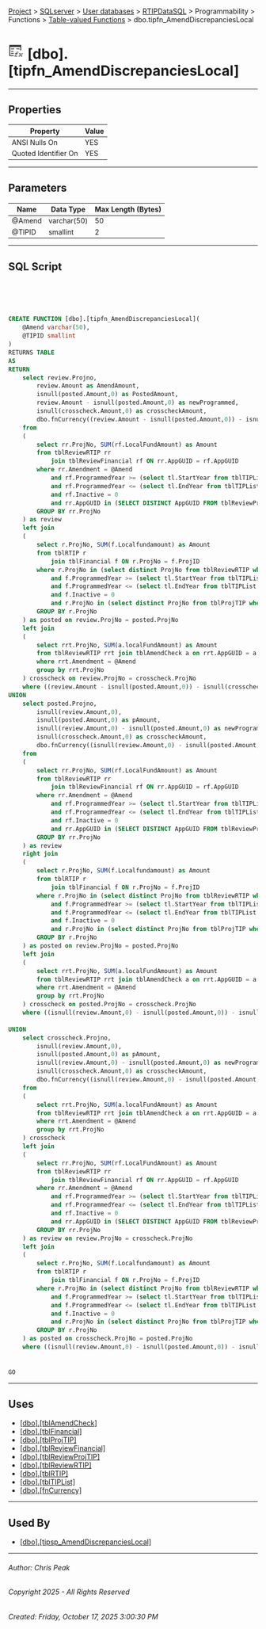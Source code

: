 #### 

[Project](../../../../../../index.md) > [SQLserver](../../../../../index.md) > [User databases](../../../../index.md) > [RTIPDataSQL](../../../index.md) > Programmability > Functions > [Table-valued Functions](Table-valued_Functions.md) > dbo.tipfn_AmendDiscrepanciesLocal

# ![Table-valued Functions](../../../../../../Images/Function_Table32.png) [dbo].[tipfn_AmendDiscrepanciesLocal]

---

## <a name="#properties"></a>Properties

| Property | Value |
|---|---|
| ANSI Nulls On | YES |
| Quoted Identifier On | YES |


---

## <a name="#parameters"></a>Parameters

| Name | Data Type | Max Length (Bytes) |
|---|---|---|
| @Amend | varchar(50) | 50 |
| @TIPID | smallint | 2 |


---

## <a name="#sqlscript"></a>SQL Script

```sql




CREATE FUNCTION [dbo].[tipfn_AmendDiscrepanciesLocal](
	@Amend varchar(50), 
	@TIPID smallint
)
RETURNS TABLE
AS
RETURN
	select review.Projno, 
		review.Amount as AmendAmount, 
		isnull(posted.Amount,0) as PostedAmount,
		review.Amount - isnull(posted.Amount,0) as newProgrammed,
		isnull(crosscheck.Amount,0) as crosscheckAmount,
		dbo.fnCurrency((review.Amount - isnull(posted.Amount,0)) - isnull(crosscheck.Amount,0)) as discrepancy
	from 
	(
		select rr.ProjNo, SUM(rf.LocalFundAmount) as Amount
		from tblReviewRTIP rr
			join tblReviewFinancial rf ON rr.AppGUID = rf.AppGUID
		where rr.Amendment = @Amend
			and rf.ProgrammedYear >= (select tl.StartYear from tblTIPList tl where tl.TIP_ID = @TIPID)
			and rf.ProgrammedYear <= (select tl.EndYear from tblTIPList tl where tl.TIP_ID = @TIPID)
			and rf.Inactive = 0
			and rr.AppGUID in (SELECT DISTINCT AppGUID FROM tblReviewProjTIP where TIP_ID = @TIPID)
		GROUP BY rr.ProjNo
	) as review
	left join 
	(
		select r.ProjNo, SUM(f.Localfundamount) as Amount
		from tblRTIP r
			join tblFinancial f ON r.ProjNo = f.ProjID
		where r.ProjNo in (select distinct ProjNo from tblReviewRTIP where Amendment = @Amend)
			and f.ProgrammedYear >= (select tl.StartYear from tblTIPList tl where tl.TIP_ID = @TIPID)
			and f.ProgrammedYear <= (select tl.EndYear from tblTIPList tl where tl.TIP_ID = @TIPID)
			and f.Inactive = 0
			and r.ProjNo in (select distinct ProjNo from tblProjTIP where TIP_ID = @TIPID)
		GROUP BY r.ProjNo
	) as posted on review.ProjNo = posted.ProjNo
	left join 
	(
		select rrt.ProjNo, SUM(a.localFundAmount) as Amount
		from tblReviewRTIP rrt join tblAmendCheck a on rrt.AppGUID = a.AppGUID
		where rrt.Amendment = @Amend
		group by rrt.ProjNo
	) crosscheck on review.ProjNo = crosscheck.ProjNo
	where ((review.Amount - isnull(posted.Amount,0)) - isnull(crosscheck.Amount,0)) <> 0	
UNION
	select posted.Projno, 
		isnull(review.Amount,0), 
		isnull(posted.Amount,0) as pAmount,
		isnull(review.Amount,0) - isnull(posted.Amount,0) as newProgrammed,
		isnull(crosscheck.Amount,0) as crosscheckAmount,
		dbo.fnCurrency((isnull(review.Amount,0) - isnull(posted.Amount,0)) - isnull(crosscheck.Amount,0)) as discrepancy
	from 
	(
		select rr.ProjNo, SUM(rf.LocalFundAmount) as Amount
		from tblReviewRTIP rr
			join tblReviewFinancial rf ON rr.AppGUID = rf.AppGUID
		where rr.Amendment = @Amend
			and rf.ProgrammedYear >= (select tl.StartYear from tblTIPList tl where tl.TIP_ID = @TIPID)
			and rf.ProgrammedYear <= (select tl.EndYear from tblTIPList tl where tl.TIP_ID = @TIPID)
			and rf.Inactive = 0
			and rr.AppGUID in (SELECT DISTINCT AppGUID FROM tblReviewProjTIP where TIP_ID = @TIPID)
		GROUP BY rr.ProjNo
	) as review
	right join 
	(
		select r.ProjNo, SUM(f.Localfundamount) as Amount
		from tblRTIP r
			join tblFinancial f ON r.ProjNo = f.ProjID
		where r.ProjNo in (select distinct ProjNo from tblReviewRTIP where Amendment = @Amend)
			and f.ProgrammedYear >= (select tl.StartYear from tblTIPList tl where tl.TIP_ID = @TIPID)
			and f.ProgrammedYear <= (select tl.EndYear from tblTIPList tl where tl.TIP_ID = @TIPID)
			and f.Inactive = 0
			and r.ProjNo in (select distinct ProjNo from tblProjTIP where TIP_ID = @TIPID)
		GROUP BY r.ProjNo
	) as posted on review.ProjNo = posted.ProjNo
	left join 
	(
		select rrt.ProjNo, SUM(a.localFundAmount) as Amount
		from tblReviewRTIP rrt join tblAmendCheck a on rrt.AppGUID = a.AppGUID
		where rrt.Amendment = @Amend
		group by rrt.ProjNo
	) crosscheck on posted.ProjNo = crosscheck.ProjNo
	where ((isnull(review.Amount,0) - isnull(posted.Amount,0)) - isnull(crosscheck.Amount,0)) <> 0	

UNION
	select crosscheck.Projno, 
		isnull(review.Amount,0), 
		isnull(posted.Amount,0) as pAmount,
		isnull(review.Amount,0) - isnull(posted.Amount,0) as newProgrammed,
		isnull(crosscheck.Amount,0) as crosscheckAmount,
		dbo.fnCurrency((isnull(review.Amount,0) - isnull(posted.Amount,0)) - isnull(crosscheck.Amount,0)) as discrepancy
	from 
	(
		select rrt.ProjNo, SUM(a.localFundAmount) as Amount
		from tblReviewRTIP rrt join tblAmendCheck a on rrt.AppGUID = a.AppGUID
		where rrt.Amendment = @Amend
		group by rrt.ProjNo
	) crosscheck 
	left join 
	(
		select rr.ProjNo, SUM(rf.LocalFundAmount) as Amount
		from tblReviewRTIP rr
			join tblReviewFinancial rf ON rr.AppGUID = rf.AppGUID
		where rr.Amendment = @Amend
			and rf.ProgrammedYear >= (select tl.StartYear from tblTIPList tl where tl.TIP_ID = @TIPID)
			and rf.ProgrammedYear <= (select tl.EndYear from tblTIPList tl where tl.TIP_ID = @TIPID)
			and rf.Inactive = 0
			and rr.AppGUID in (SELECT DISTINCT AppGUID FROM tblReviewProjTIP where TIP_ID = @TIPID)
		GROUP BY rr.ProjNo
	) as review on review.ProjNo = crosscheck.ProjNo
	left join 
	(
		select r.ProjNo, SUM(f.Localfundamount) as Amount
		from tblRTIP r
			join tblFinancial f ON r.ProjNo = f.ProjID
		where r.ProjNo in (select distinct ProjNo from tblReviewRTIP where Amendment = @Amend)
			and f.ProgrammedYear >= (select tl.StartYear from tblTIPList tl where tl.TIP_ID = @TIPID)
			and f.ProgrammedYear <= (select tl.EndYear from tblTIPList tl where tl.TIP_ID = @TIPID)
			and f.Inactive = 0
			and r.ProjNo in (select distinct ProjNo from tblProjTIP where TIP_ID = @TIPID)
		GROUP BY r.ProjNo
	) as posted on crosscheck.ProjNo = posted.ProjNo
	where ((isnull(review.Amount,0) - isnull(posted.Amount,0)) - isnull(crosscheck.Amount,0)) <> 0	


GO

```


---

## <a name="#uses"></a>Uses

* [[dbo].[tblAmendCheck]](../../../Tables/dbo_tblAmendCheck.md)
* [[dbo].[tblFinancial]](../../../Tables/dbo_tblFinancial.md)
* [[dbo].[tblProjTIP]](../../../Tables/dbo_tblProjTIP.md)
* [[dbo].[tblReviewFinancial]](../../../Tables/dbo_tblReviewFinancial.md)
* [[dbo].[tblReviewProjTIP]](../../../Tables/dbo_tblReviewProjTIP.md)
* [[dbo].[tblReviewRTIP]](../../../Tables/dbo_tblReviewRTIP.md)
* [[dbo].[tblRTIP]](../../../Tables/dbo_tblRTIP.md)
* [[dbo].[tblTIPList]](../../../Tables/dbo_tblTIPList.md)
* [[dbo].[fnCurrency]](../Scalar-valued_Functions/dbo_fnCurrency.md)


---

## <a name="#usedby"></a>Used By

* [[dbo].[tipsp_AmendDiscrepanciesLocal]](../../Stored_Procedures/dbo_tipsp_AmendDiscrepanciesLocal.md)


---

###### Author:  Chris Peak

###### Copyright 2025 - All Rights Reserved

###### Created: Friday, October 17, 2025 3:00:30 PM

